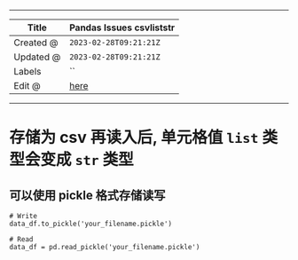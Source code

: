 -----

| Title     | Pandas Issues csvliststr                             |
| --------- | ---------------------------------------------------- |
| Created @ | `2023-02-28T09:21:21Z`                               |
| Updated @ | `2023-02-28T09:21:21Z`                               |
| Labels    | \`\`                                                 |
| Edit @    | [here](https://github.com/junxnone/xwiki/issues/213) |

-----

# 存储为 csv 再读入后, 单元格值 `list` 类型会变成 `str` 类型

## 可以使用 pickle 格式存储读写

    # Write
    data_df.to_pickle('your_filename.pickle')
    
    # Read
    data_df = pd.read_pickle('your_filename.pickle')
